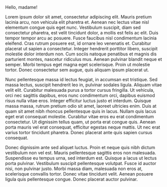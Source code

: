Hello, madame!

Lorem ipsum dolor sit amet, consectetur adipiscing elit. Mauris pretium lacinia arcu, non vehicula elit pharetra et. Aenean nec lectus vitae nisl elementum congue quis eget nunc. Vestibulum suscipit, diam sed consectetur pharetra, est velit tincidunt dolor, a mollis est felis ac elit. Duis tempor tempor arcu ac posuere. Fusce faucibus nisl condimentum lacinia eleifend. Cras rutrum posuere est, id ornare leo venenatis et. Curabitur placerat ut sapien a consectetur. Integer hendrerit porttitor libero, suscipit molestie dolor interdum non. Cum sociis natoque penatibus et magnis dis parturient montes, nascetur ridiculus mus. Aenean pulvinar blandit neque et semper. Morbi tempus eget magna eget scelerisque. Proin ut molestie tortor. Donec consectetur sem augue, quis aliquam ipsum placerat ut.

Nunc pellentesque massa id lectus feugiat, in accumsan est tristique. Sed massa lectus, suscipit hendrerit leo in, pulvinar sodales ligula. Aliquam vitae velit elit. Curabitur malesuada purus a tortor cursus fringilla. Ut vehicula, orci nec sagittis dapibus, eros nunc condimentum orci, dapibus euismod risus nulla vitae eros. Integer efficitur luctus justo et interdum. Quisque massa massa, rutrum pretium odio sit amet, laoreet ultricies enim. Duis at quam sit amet nibh rhoncus pellentesque quis in lacus. Nullam quis lacus eget erat consequat molestie. Curabitur vitae eros eu erat condimentum consectetur. Ut dignissim tellus quam, ut porta erat congue quis. Aenean porta mauris vel erat consequat, efficitur egestas neque mattis. Ut nec erat varius tortor tincidunt pharetra. Donec placerat ante quis sapien cursus consequat.

Donec dignissim ante sed aliquet luctus. Proin et neque quis nibh dictum vestibulum non vel est. Mauris pellentesque sagittis eros non malesuada. Suspendisse eu tempus urna, sed interdum est. Quisque a lacus ut lectus porta pulvinar. Vestibulum suscipit pellentesque volutpat. Fusce id auctor nisi, non pulvinar justo. Morbi massa diam, malesuada non eros at, scelerisque convallis tortor. Donec vitae tincidunt velit. Aenean posuere ligula quis pellentesque congue. Donec placerat auctor pulvinar.
